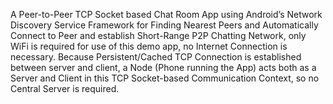 A Peer-to-Peer TCP Socket based Chat Room App using Android’s Network Discovery Service Framework for Finding Nearest Peers and Automatically Connect to Peer and establish Short-Range P2P Chatting Network, only WiFi is required for use of this demo app, no Internet Connection is necessary. Because Persistent/Cached TCP Connection is established between server and client, a Node (Phone running the App) acts both as a Server and Client in this TCP Socket-based Communication Context, so no Central Server is required.
